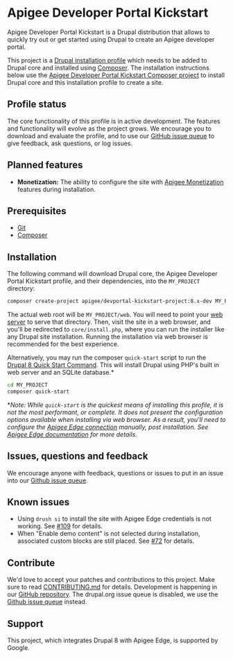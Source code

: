 # Apigee Developer Portal Kickstart

Apigee Developer Portal Kickstart is a Drupal distribution that allows to quickly try out or get started using Drupal to create an Apigee developer portal.

This project is a [Drupal installation profile](https://www.drupal.org/docs/8/distributions) which needs to be added to Drupal core and installed using [Composer](https://getcomposer.org). The installation instructions below use the [Apigee Developer Portal Kickstart Composer project](https://github.com/apigee/devportal-kickstart-project-composer) to install Drupal core and this installation profile to create a site.

## Profile status

The core functionality of this profile is in active development. The features and functionality will evolve as the project grows. We encourage you to download and evaluate the profile, and to use our [GitHub issue queue](https://github.com/apigee/apigee-devportal-kickstart-drupal/issues) to give feedback, ask questions, or log issues.

## Planned features

* **Monetization:** The ability to configure the site with [Apigee Monetization](https://www.drupal.org/project/apigee_m10n) features during installation.

## Prerequisites

* [Git](https://git-scm.com)
* [Composer](https://getcomposer.org)

## Installation

The following command will download Drupal core, the Apigee Developer Portal Kickstart profile, and their dependencies, into the `MY_PROJECT` directory:

```sh
composer create-project apigee/devportal-kickstart-project:8.x-dev MY_PROJECT --stability dev --no-interaction
```

The actual web root will be `MY_PROJECT/web`. You will need to point your [web server](https://www.drupal.org/docs/develop/local-server-setup) to serve that directory. Then, visit the site in a web browser, and you'll be redirected to `core/install.php`, where you can run the installer like any Drupal site installation. Running the installation via web browser is recommended for the best experience.

Alternatively, you may run the composer `quick-start` script to run the [Drupal 8 Quick Start Command](https://www.drupal.org/docs/8/install/drupal-8-quick-start-command). This will install Drupal using PHP's built in web server and an SQLite database.*

```sh
cd MY_PROJECT
composer quick-start
```

**Note: While `quick-start` is the quickest means of installing this profile, it is not the most performant, or complete. It does not present the configuration options available when installing via web browser. As a result, you'll need to configure the [Apigee Edge connection](https://www.drupal.org/docs/8/modules/apigee-edge/configure-the-connection-to-apigee-edge) manually, post installation. See [Apigee Edge documentation](https://www.drupal.org/docs/8/modules/apigee-edge) for more details.*

## Issues, questions and feedback

We encourage anyone with feedback, questions or issues to put in an issue into
our [Github issue queue](https://github.com/apigee/apigee-devportal-kickstart-drupal/issues).

## Known issues

* Using `drush si` to install the site with Apigee Edge credentials is not working. See [#109](https://github.com/apigee/apigee-devportal-kickstart-drupal/issues/109) for details.
* When "Enable demo content" is not selected during installation, associated custom blocks are still placed. See [#72](https://github.com/apigee/apigee-devportal-kickstart-drupal/issues/72) for details.

## Contribute

We'd love to accept your patches and contributions to this project. Make sure to read [CONTRIBUTING.md](CONTRIBUTING.md) for details.
Development is happening in our [GitHub repository](https://github.com/apigee/apigee-devportal-kickstart-drupal). The drupal.org issue
queue is disabled, we use the [Github issue queue](https://github.com/apigee/apigee-devportal-kickstart-drupal/issues) instead.

## Support

This project, which integrates Drupal 8 with Apigee Edge, is supported by Google.
